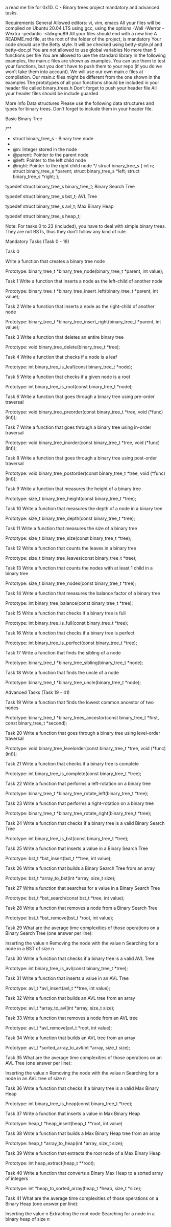a read me file for 0x1D. C - Binary trees project mandatory and advanced tasks.

Requirements
General
Allowed editors: vi, vim, emacs
All your files will be compiled on Ubuntu 20.04 LTS using gcc, using the options -Wall -Werror -Wextra -pedantic -std=gnu89
All your files should end with a new line
A README.md file, at the root of the folder of the project, is mandatory
Your code should use the Betty style. It will be checked using betty-style.pl and betty-doc.pl
You are not allowed to use global variables
No more than 5 functions per file
You are allowed to use the standard library
In the following examples, the main.c files are shown as examples. You can use them to test your functions, but you don’t have to push them to your repo (if you do we won’t take them into account). We will use our own main.c files at compilation. Our main.c files might be different from the one shown in the examples
The prototypes of all your functions should be included in your header file called binary_trees.h
Don’t forget to push your header file
All your header files should be include guarded

More Info
Data structures
Please use the following data structures and types for binary trees. Don’t forget to include them in your header file.

Basic Binary Tree

/**
 * struct binary_tree_s - Binary tree node
 *
 * @n: Integer stored in the node
 * @parent: Pointer to the parent node
 * @left: Pointer to the left child node
 * @right: Pointer to the right child node
 */
struct binary_tree_s
{
    int n;
    struct binary_tree_s *parent;
    struct binary_tree_s *left;
    struct binary_tree_s *right;
};

typedef struct binary_tree_s binary_tree_t;
Binary Search Tree

typedef struct binary_tree_s bst_t;
AVL Tree

typedef struct binary_tree_s avl_t;
Max Binary Heap

typedef struct binary_tree_s heap_t;

Note: For tasks 0 to 23 (included), you have to deal with simple binary trees. They are not BSTs, thus they don’t follow any kind of rule.

Mandatory Tasks (Task 0 - 18)

Task 0

Write a function that creates a binary tree node

Prototype: binary_tree_t *binary_tree_node(binary_tree_t *parent, int value);

Task 1
Write a function that inserts a node as the left-child of another node

Prototype: binary_tree_t *binary_tree_insert_left(binary_tree_t *parent, int value);

Task 2
Write a function that inserts a node as the right-child of another node

Prototype: binary_tree_t *binary_tree_insert_right(binary_tree_t *parent, int value);

Task 3
Write a function that deletes an entire binary tree

Prototype: void binary_tree_delete(binary_tree_t *tree);

Task 4
Write a function that checks if a node is a leaf

Prototype: int binary_tree_is_leaf(const binary_tree_t *node);

Task 5
Write a function that checks if a given node is a root

Prototype: int binary_tree_is_root(const binary_tree_t *node);

Task 6
Write a function that goes through a binary tree using pre-order traversal

Prototype: void binary_tree_preorder(const binary_tree_t *tree, void (*func)(int));

Task 7
Write a function that goes through a binary tree using in-order traversal

Prototype: void binary_tree_inorder(const binary_tree_t *tree, void (*func)(int));

Task 8
Write a function that goes through a binary tree using post-order traversal

Prototype: void binary_tree_postorder(const binary_tree_t *tree, void (*func)(int));

Task 9
Write a function that measures the height of a binary tree

Prototype: size_t binary_tree_height(const binary_tree_t *tree);

Task 10
Write a function that measures the depth of a node in a binary tree

Prototype: size_t binary_tree_depth(const binary_tree_t *tree);

Task 11
Write a function that measures the size of a binary tree

Prototype: size_t binary_tree_size(const binary_tree_t *tree);

Task 12
Write a function that counts the leaves in a binary tree

Prototype: size_t binary_tree_leaves(const binary_tree_t *tree);

Task 13
Write a function that counts the nodes with at least 1 child in a binary tree

Prototype: size_t binary_tree_nodes(const binary_tree_t *tree);

Task 14
Write a function that measures the balance factor of a binary tree

Prototype: int binary_tree_balance(const binary_tree_t *tree);

Task 15
Write a function that checks if a binary tree is full

Prototype: int binary_tree_is_full(const binary_tree_t *tree);

Task 16
Write a function that checks if a binary tree is perfect

Prototype: int binary_tree_is_perfect(const binary_tree_t *tree);

Task 17
Write a function that finds the sibling of a node

Prototype: binary_tree_t *binary_tree_sibling(binary_tree_t *node);

Task 18
Write a function that finds the uncle of a node

Prototype: binary_tree_t *binary_tree_uncle(binary_tree_t *node);

Advanced Tasks (Task 19 - 41)

Task 19
Write a function that finds the lowest common ancestor of two nodes

Prototype: binary_tree_t *binary_trees_ancestor(const binary_tree_t *first, const binary_tree_t *second);

Task 20
Write a function that goes through a binary tree using level-order traversal

Prototype: void binary_tree_levelorder(const binary_tree_t *tree, void (*func)(int));

Task 21
Write a function that checks if a binary tree is complete

Prototype: int binary_tree_is_complete(const binary_tree_t *tree);

Task 22
Write a function that performs a left-rotation on a binary tree

Prototype: binary_tree_t *binary_tree_rotate_left(binary_tree_t *tree);

Task 23
Write a function that performs a right-rotation on a binary tree

Prototype: binary_tree_t *binary_tree_rotate_right(binary_tree_t *tree);

Task 24
Write a function that checks if a binary tree is a valid Binary Search Tree

Prototype: int binary_tree_is_bst(const binary_tree_t *tree);

Task 25
Write a function that inserts a value in a Binary Search Tree

Prototype: bst_t *bst_insert(bst_t **tree, int value);

Task 26
Write a function that builds a Binary Search Tree from an array

Prototype: bst_t *array_to_bst(int *array, size_t size);

Task 27
Write a function that searches for a value in a Binary Search Tree

Prototype: bst_t *bst_search(const bst_t *tree, int value);

Task 28
Write a function that removes a node from a Binary Search Tree

Prototype: bst_t *bst_remove(bst_t *root, int value);

Task 29
What are the average time complexities of those operations on a Binary Search Tree (one answer per line):

Inserting the value n
Removing the node with the value n
Searching for a node in a BST of size n

Task 30
Write a function that checks if a binary tree is a valid AVL Tree

Prototype: int binary_tree_is_avl(const binary_tree_t *tree);

Task 31
Write a function that inserts a value in an AVL Tree

Prototype: avl_t *avl_insert(avl_t **tree, int value);

Task 32
Write a function that builds an AVL tree from an array

Prototype: avl_t *array_to_avl(int *array, size_t size);

Task 33
Write a function that removes a node from an AVL tree

Prototype: avl_t *avl_remove(avl_t *root, int value);

Task 34
Write a function that builds an AVL tree from an array

Prototype: avl_t *sorted_array_to_avl(int *array, size_t size);

Task 35
What are the average time complexities of those operations on an AVL Tree (one answer per line):

Inserting the value n
Removing the node with the value n
Searching for a node in an AVL tree of size n

Task 36
Write a function that checks if a binary tree is a valid Max Binary Heap

Prototype: int binary_tree_is_heap(const binary_tree_t *tree);

Task 37
Write a function that inserts a value in Max Binary Heap

Prototype: heap_t *heap_insert(heap_t **root, int value)

Task 38
Write a function that builds a Max Binary Heap tree from an array

Prototype: heap_t *array_to_heap(int *array, size_t size);

Task 39
Write a function that extracts the root node of a Max Binary Heap

Prototype: int heap_extract(heap_t **root);

Task 40
Write a function that converts a Binary Max Heap to a sorted array of integers

Prototype: int *heap_to_sorted_array(heap_t *heap, size_t *size);

Task 41
What are the average time complexities of those operations on a Binary Heap (one answer per line):

Inserting the value n
Extracting the root node
Searching for a node in a binary heap of size n
